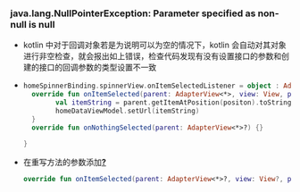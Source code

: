 ### java.lang.NullPointerException: Parameter specified as non-null is null

- kotlin 中对于回调对象若是为说明可以为空的情况下，kotlin 会自动对其对象进行非空检查，就会报出如上错误，检查代码发现有没有设置接口的参数和创建的接口的回调参数的类型设置不一致

- ```kotlin
  homeSpinnerBinding.spinnerView.onItemSelectedListener = object : AdapterView.OnItemSelectedListener { 
  	override fun onItemSelected(parent: AdapterView<*>, view: View, positon: Int, id: Long, ) {
          val itemString = parent.getItemAtPosition(positon).toString()
          homeDataViewModel.setUrl(itemString)
  	}
  	override fun onNothingSelected(parent: AdapterView<*>?) {}
   
  }
  ```

- 在重写方法的参数添加<u>**?**</u>

  ```kotlin
  override fun onItemSelected(parent: AdapterView<*>?, view: View?, positon: Int, id: Long, )
  ```

  

